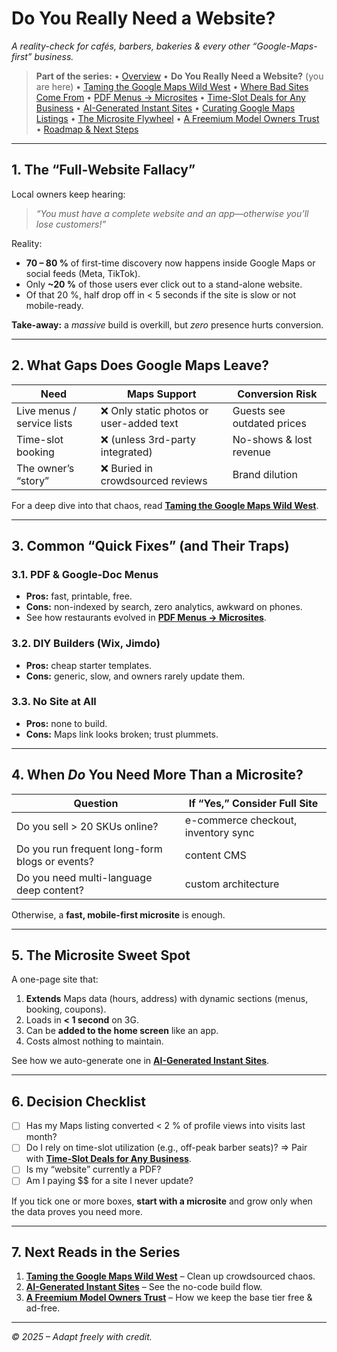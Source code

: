 # Do You Really Need a Website?
*A reality-check for cafés, barbers, bakeries & every other “Google-Maps-first” business.*

> **Part of the series:**
> • [Overview](../)
> • **Do You Really Need a Website?** (you are here)
> • [Taming the Google Maps Wild West](../wild/)
> • [Where Bad Sites Come From](../when/)
> • [PDF Menus → Microsites](../pdf/)
> • [Time-Slot Deals for Any Business](../time/)
> • [AI-Generated Instant Sites](../ai/)
> • [Curating Google Maps Listings](../curate/)
> • [The Microsite Flywheel](../fly/)
> • [A Freemium Model Owners Trust](../price/)
> • [Roadmap & Next Steps](../next/)

---

## 1. The “Full-Website Fallacy”

Local owners keep hearing:

> *“You must have a complete website and an app—otherwise you’ll lose customers!”*

Reality:  
- **70 – 80 %** of first-time discovery now happens inside Google Maps or social feeds (Meta, TikTok).  
- Only **~20 %** of those users ever click out to a stand-alone website.  
- Of that 20 %, half drop off in < 5 seconds if the site is slow or not mobile-ready.  

**Take-away:** a *massive* build is overkill, but *zero* presence hurts conversion.

---

## 2. What Gaps Does Google Maps Leave?

| Need | Maps Support | Conversion Risk |
|------|--------------|-----------------|
| Live menus / service lists | ❌ Only static photos or user-added text | Guests see outdated prices |
| Time-slot booking | ❌ (unless 3rd-party integrated) | No-shows & lost revenue |
| The owner’s “story” | ❌ Buried in crowdsourced reviews | Brand dilution |

For a deep dive into that chaos, read **[Taming the Google Maps Wild West](../wild/)**.

---

## 3. Common “Quick Fixes” (and Their Traps)

### 3.1. PDF & Google-Doc Menus  
- **Pros:** fast, printable, free.  
- **Cons:** non-indexed by search, zero analytics, awkward on phones.  
- See how restaurants evolved in **[PDF Menus → Microsites](../pdf/)**.

### 3.2. DIY Builders (Wix, Jimdo)  
- **Pros:** cheap starter templates.  
- **Cons:** generic, slow, and owners rarely update them.

### 3.3. No Site at All  
- **Pros:** none to build.  
- **Cons:** Maps link looks broken; trust plummets.

---

## 4. When *Do* You Need More Than a Microsite?

| Question | If “Yes,” Consider Full Site |
|----------|-----------------------------|
| Do you sell > 20 SKUs online? | e-commerce checkout, inventory sync |
| Do you run frequent long-form blogs or events? | content CMS |
| Do you need multi-language deep content? | custom architecture |

Otherwise, a **fast, mobile-first microsite** is enough.

---

## 5. The Microsite Sweet Spot

A one-page site that:

1. **Extends** Maps data (hours, address) with dynamic sections (menus, booking, coupons).  
2. Loads in **< 1 second** on 3G.  
3. Can be **added to the home screen** like an app.  
4. Costs almost nothing to maintain.

See how we auto-generate one in **[AI-Generated Instant Sites](../ai/)**.

---

## 6. Decision Checklist

- [ ] Has my Maps listing converted < 2 % of profile views into visits last month?  
- [ ] Do I rely on time-slot utilization (e.g., off-peak barber seats)? => Pair with **[Time-Slot Deals for Any Business](../time/)**.  
- [ ] Is my “website” currently a PDF?  
- [ ] Am I paying $$ for a site I never update?  

If you tick one or more boxes, **start with a microsite** and grow only when the data proves you need more.

---

## 7. Next Reads in the Series

1. **[Taming the Google Maps Wild West](../wild/)** – Clean up crowdsourced chaos.  
2. **[AI-Generated Instant Sites](../ai/)** – See the no-code build flow.  
3. **[A Freemium Model Owners Trust](../price/)** – How we keep the base tier free & ad-free.

---

*© 2025 – Adapt freely with credit.*